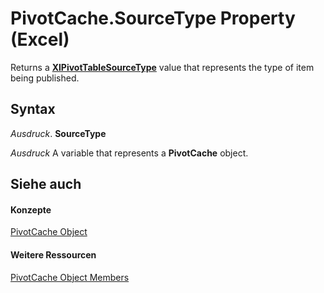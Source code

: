 
# PivotCache.SourceType Property (Excel)

Returns a  **[XlPivotTableSourceType](96385c0c-3f03-7b57-fb71-af533270a26c.md)** value that represents the type of item being published.


## Syntax

 _Ausdruck_. **SourceType**

 _Ausdruck_ A variable that represents a **PivotCache** object.


## Siehe auch


#### Konzepte


[PivotCache Object](c3d84ef1-f9e6-b1bc-cbf0-3ba8dfe17439.md)
#### Weitere Ressourcen


[PivotCache Object Members](http://msdn.microsoft.com/library/113f1109-e1c9-2c6e-0581-9fba82f278dc%28Office.15%29.aspx)